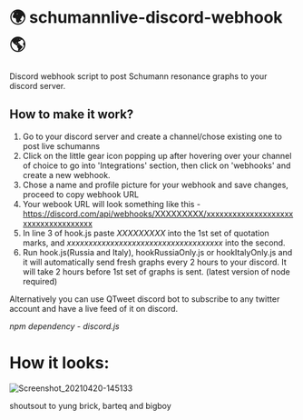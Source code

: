 # 🌍 schumannlive-discord-webhook 🌎

Discord webhook script to post Schumann resonance graphs to your discord server.

## How to make it work?

1. Go to your discord server and create a channel/chose existing one to post live schumanns
2. Click on the little gear icon popping up after hovering over your channel of choice to go into 'Integrations' section, then click on 'webhooks' and create a new webhook.
3. Chose a name and profile picture for your webhook and save changes, proceed to copy webhook URL
4. Your webook URL will look something like this - https://discord.com/api/webhooks/XXXXXXXXX/xxxxxxxxxxxxxxxxxxxxxxxxxxxxxxxxxxxx
5. In line 3 of hook.js paste *XXXXXXXXX* into the 1st set of quotation marks, and *xxxxxxxxxxxxxxxxxxxxxxxxxxxxxxxxxxxx* into the second.
6. Run hook.js(Russia and Italy), hookRussiaOnly.js or hookItalyOnly.js and it will automatically send fresh graphs every 2 hours to your discord. It will take 2 hours before 1st set of graphs is sent. (latest version of node required)

Alternatively you can use QTweet discord bot to subscribe to any twitter account and have a live feed of it on discord. 

*npm dependency - discord.js*

# How it looks:
![Screenshot_20210420-145133](https://user-images.githubusercontent.com/82292036/115399025-0eef9900-a1e8-11eb-8966-34e786c956d9.jpg)


shoutsout to yung brick, barteq and bigboy 
